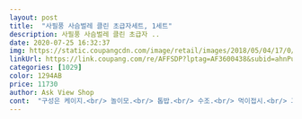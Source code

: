 ```yaml
---
layout: post 
title:  "사필풍 사슴벌레 클린 초급자세트, 1세트" 
description: 사필풍 사슴벌레 클린 초급자 ..
date: 2020-07-25 16:32:37 
img: https://static.coupangcdn.com/image/retail/images/2018/05/04/17/0/c5b21680-680e-4476-95ab-99967c5c97c1.jpg 
linkUrl: https://link.coupang.com/re/AFFSDP?lptag=AF3600438&subid=ahnPublicAsk&pageKey=89777377&itemId=280070136&vendorItemId=3683898076&traceid=V0-113-f855c4d95ef4350e 
categories: [1029] 
color: 1294AB 
price: 11730 
author: Ask View Shop 
cont:  "구성은 케이지.<br/> 놀이모.<br/> 톱밥.<br/> 수조.<br/> 먹이접시.<br/> 그리고 젤리 10개에여.<br/> 우리 사슴이가 열심히 젤리를 먹네요.<br/> 그리고 여름이라 자꾸 톱밥속으로 들어가요<br/>그담날 새벽배송임 (경남 창원)<br/>그래도 이 가격에  이 상품이면 대 만족이어요^^<br/>깨진곳 없이 잘 받았고<br/>남편이 사슴벌레를 주워와서 급하게 샀어요.<br/> 이미 사슴벌레는 플라스틱통에서 참외껍데기랑 같이 썩을거 같아서 오자마자 서둘러 흙깔고 사슴벌레부터 담았는데 군데군데 깨져서 왔네여 째금 속상하지만 빠른배송이라 만족합니다.<br/> 깨진틈으로 우리집 사슴이가 나올리는 없으니 그냥 사용할게요 많이파세여.<br/><br/>먹이도 잘 먹고 톱밥 밑으로 잘 숨어있고 하네요<br/>배송 매우 빨랐음<br/>아이가 너무 좋아해서 다행입니다<br/>알찬구성을 보고 시켰음요.<br/><br/>젤리 넉넉한 톱밥 나무까지 아주 흡족한 집은 꾸며졌어요 뚜껑이 조금 아쉽네요 숨을 더 쉬었음싶어 구멍이 있었음 좋겠는데 ... <br/>.<br/><br/>친척에게도 선물했답니다^.<br/>^<br/>하동서 장수풍뎅이를 잡아와<br/>" 
---
```

